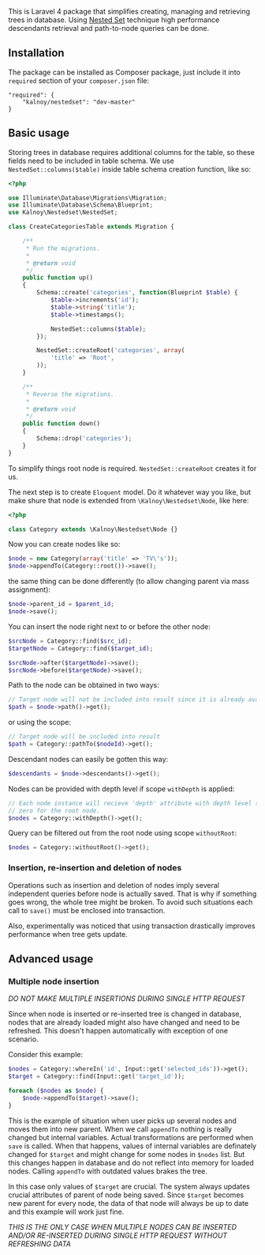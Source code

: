 This is Laravel 4 package that simplifies creating, managing and retrieving trees
in database. Using [Nested Set](http://en.wikipedia.org/wiki/Nested_set_model) 
technique high performance descendants retrieval and path-to-node queries can be done.

## Installation

The package can be installed as Composer package, just include it into 
`required` section of your `composer.json` file:

    "required": {
        "kalnoy/nestedset": "dev-master"
    }

## Basic usage

Storing trees in database requires additional columns for the table, so these
fields need to be included in table schema. We use `NestedSet::columns($table)`
inside table schema creation function, like so:

```php
<?php

use Illuminate\Database\Migrations\Migration;
use Illuminate\Database\Schema\Blueprint;
use Kalnoy\Nestedset\NestedSet;

class CreateCategoriesTable extends Migration {

    /**
     * Run the migrations.
     *
     * @return void
     */
    public function up()
    {
        Schema::create('categories', function(Blueprint $table) {
            $table->increments('id');
            $table->string('title');
            $table->timestamps();

            NestedSet::columns($table);
        });

        NestedSet::createRoot('categories', array(
            'title' => 'Root',
        ));
    }

    /**
     * Reverse the migrations.
     *
     * @return void
     */
    public function down()
    {
        Schema::drop('categories');
    }
}
```

To simplify things root node is required. `NestedSet::createRoot` creates it for us.

The next step is to create `Eloquent` model. Do it whatever way you like, but
make shure that node is extended from `\Kalnoy\Nestedset\Node`, like here:

```php
<?php

class Category extends \Kalnoy\Nestedset\Node {}
```
Now you can create nodes like so:

```php
$node = new Category(array('title' => 'TV\'s'));
$node->appendTo(Category::root())->save();
```

the same thing can be done differently (to allow changing parent via mass assignment):

```php
$node->parent_id = $parent_id;
$node->save();
```

You can insert the node right next to or before the other node:

```php
$srcNode = Category::find($src_id);
$targetNode = Category::find($target_id);

$srcNode->after($targetNode)->save();
$srcNode->before($targetNode)->save();
```

Path to the node can be obtained in two ways:

```php
// Target node will not be included into result since it is already available
$path = $node->path()->get();
```

or using the scope:

```php
// Target node will be included into result
$path = Category::pathTo($nodeId)->get();
```

Descendant nodes can easily be gotten this way:

```php
$descendants = $node->descendants()->get();
```

Nodes can be provided with depth level if scope `withDepth` is applied:

```php
// Each node instance will recieve 'depth' attribute with depth level starting at
// zero for the root node.
$nodes = Category::withDepth()->get();
```

Query can be filtered out from the root node using scope `withoutRoot`:

```php
$nodes = Category::withoutRoot()->get();
```

### Insertion, re-insertion and deletion of nodes

Operations such as insertion and deletion of nodes imply several independent queries
before node is actually saved. That is why if something goes wrong, the whole tree
might be broken. To avoid such situations each call to `save()` must be enclosed 
into transaction.

Also, experimentally was noticed that using transaction drastically improves
performance when tree gets update.

## Advanced usage

### Multiple node insertion

_DO NOT MAKE MULTIPLE INSERTIONS DURING SINGLE HTTP REQUEST_

Since when node is inserted or re-inserted tree is changed in database, nodes
that are already loaded might also have changed and need to be refreshed. This
doesn't happen automatically with exception of one scenario.

Consider this example:

```php
$nodes = Category::whereIn('id', Input::get('selected_ids'))->get();
$target = Category::find(Input::get('target_id'));

foreach ($nodes as $node) {
    $node->appendTo($target)->save();
}
```

This is the example of situation when user picks up several nodes and moves them
into new parent. When we call `appendTo` nothing is really changed but internal
variables. Actual transformations are performed when `save` is called. When that
happens, values of internal variables are definately changed for `$target` and
might change for some nodes in `$nodes` list. But this changes happen in database
and do not reflect into memory for loaded nodes. Calling `appendTo` with outdated 
values brakes the tree.

In this case only values of `$target` are crucial. The system always updates crucial
attributes of parent of node being saved. Since `$target` becomes new parent for
every node, the data of that node will always be up to date and this example will
work just fine.

_THIS IS THE ONLY CASE WHEN MULTIPLE NODES CAN BE INSERTED AND/OR RE-INSERTED 
DURING SINGLE HTTP REQUEST WITHOUT REFRESHING DATA_
